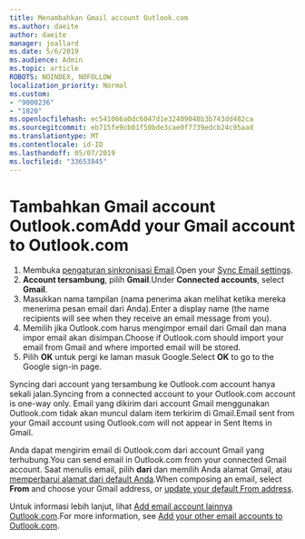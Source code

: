```yaml
---
title: Menambahkan Gmail account Outlook.com
ms.author: daeite
author: daeite
manager: joallard
ms.date: 5/6/2019
ms.audience: Admin
ms.topic: article
ROBOTS: NOINDEX, NOFOLLOW
localization_priority: Normal
ms.custom:
- "9000236"
- "1820"
ms.openlocfilehash: ec541066a0dc6047d1e32409048b3b743dd482ca
ms.sourcegitcommit: eb715fe9cb01f50bde3cae0f7739edcb24c95aad
ms.translationtype: MT
ms.contentlocale: id-ID
ms.lasthandoff: 05/07/2019
ms.locfileid: "33653845"
---
```

# <a name="add-your-gmail-account-to-outlookcom"></a><span data-ttu-id="e7376-102">Tambahkan Gmail account Outlook.com</span><span class="sxs-lookup"><span data-stu-id="e7376-102">Add your Gmail account to Outlook.com</span></span>

1. <span data-ttu-id="e7376-103">Membuka [pengaturan sinkronisasi Email](https://go.microsoft.com/fwlink/?linkid=875264).</span><span class="sxs-lookup"><span data-stu-id="e7376-103">Open your [Sync Email settings](https://go.microsoft.com/fwlink/?linkid=875264).</span></span>
2. <span data-ttu-id="e7376-104">**Account tersambung**, pilih **Gmail**.</span><span class="sxs-lookup"><span data-stu-id="e7376-104">Under **Connected accounts**, select **Gmail**.</span></span>
3. <span data-ttu-id="e7376-105">Masukkan nama tampilan (nama penerima akan melihat ketika mereka menerima pesan email dari Anda).</span><span class="sxs-lookup"><span data-stu-id="e7376-105">Enter a display name (the name recipients will see when they receive an email message from you).</span></span>
4. <span data-ttu-id="e7376-106">Memilih jika Outlook.com harus mengimpor email dari Gmail dan mana impor email akan disimpan.</span><span class="sxs-lookup"><span data-stu-id="e7376-106">Choose if Outlook.com should import your email from Gmail and where imported email will be stored.</span></span>
5. <span data-ttu-id="e7376-107">Pilih **OK** untuk pergi ke laman masuk Google.</span><span class="sxs-lookup"><span data-stu-id="e7376-107">Select **OK** to go to the Google sign-in page.</span></span>

<span data-ttu-id="e7376-108">Syncing dari account yang tersambung ke Outlook.com account hanya sekali jalan.</span><span class="sxs-lookup"><span data-stu-id="e7376-108">Syncing from a connected account to your Outlook.com account is one-way only.</span></span> <span data-ttu-id="e7376-109">Email yang dikirim dari account Gmail menggunakan Outlook.com tidak akan muncul dalam item terkirim di Gmail.</span><span class="sxs-lookup"><span data-stu-id="e7376-109">Email sent from your Gmail account using Outlook.com will not appear in Sent Items in Gmail.</span></span>

<span data-ttu-id="e7376-110">Anda dapat mengirim email di Outlook.com dari account Gmail yang terhubung.</span><span class="sxs-lookup"><span data-stu-id="e7376-110">You can send email in Outlook.com from your connected Gmail account.</span></span> <span data-ttu-id="e7376-111">Saat menulis email, pilih **dari** dan memilih Anda alamat Gmail, atau [memperbarui alamat dari default Anda](https://go.microsoft.com/fwlink/?linkid=875264).</span><span class="sxs-lookup"><span data-stu-id="e7376-111">When composing an email, select **From** and choose your Gmail address, or [update your default From address](https://go.microsoft.com/fwlink/?linkid=875264).</span></span>

<span data-ttu-id="e7376-112">Untuk informasi lebih lanjut, lihat [Add email account lainnya Outlook.com](https://support.office.com/article/c5224df4-5885-4e79-91ba-523aa743f0ba).</span><span class="sxs-lookup"><span data-stu-id="e7376-112">For more information, see [Add your other email accounts to Outlook.com](https://support.office.com/article/c5224df4-5885-4e79-91ba-523aa743f0ba).</span></span>